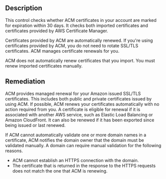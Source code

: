 ## Description

This control checks whether ACM certificates in your account are marked for
expiration within 30 days. It checks both imported certificates and
certificates provided by AWS Certificate Manager.

Certificates provided by ACM are automatically renewed. If you're using
certificates provided by ACM, you do not need to rotate SSL/TLS certificates.
ACM manages certificate renewals for you.

ACM does not automatically renew certificates that you import. You must renew
imported certificates manually.

## Remediation

ACM provides managed renewal for your Amazon issued SSL/TLS certificates. This
includes both public and private certificates issued by using ACM. If possible,
ACM renews your certificates automatically with no action required from you. A
certificate is eligible for renewal if it is associated with another AWS
service, such as Elastic Load Balancing or Amazon CloudFront. It can also be
renewed if it has been exported since being issued or last renewed.

If ACM cannot automatically validate one or more domain names in a certificate,
ACM notifies the domain owner that the domain must be validated manually. A
domain can require manual validation for the following reasons.

- ACM cannot establish an HTTPS connection with the domain.
- The certificate that is returned in the response to the HTTPS requests does not
match the one that ACM is renewing.